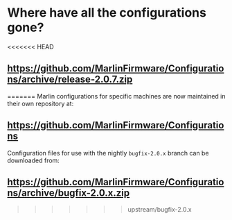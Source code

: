 # Where have all the configurations gone?

<<<<<<< HEAD
## https://github.com/MarlinFirmware/Configurations/archive/release-2.0.7.zip
=======
Marlin configurations for specific machines are now maintained in their own repository at:

## https://github.com/MarlinFirmware/Configurations

Configuration files for use with the nightly `bugfix-2.0.x` branch can be downloaded from:

## https://github.com/MarlinFirmware/Configurations/archive/bugfix-2.0.x.zip
>>>>>>> upstream/bugfix-2.0.x
